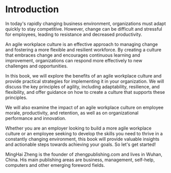 # Introduction

In today's rapidly changing business environment, organizations must adapt quickly to stay competitive. However, change can be difficult and stressful for employees, leading to resistance and decreased productivity.

An agile workplace culture is an effective approach to managing change and fostering a more flexible and resilient workforce. By creating a culture that embraces change and encourages continuous learning and improvement, organizations can respond more effectively to new challenges and opportunities.

In this book, we will explore the benefits of an agile workplace culture and provide practical strategies for implementing it in your organization. We will discuss the key principles of agility, including adaptability, resilience, and flexibility, and offer guidance on how to create a culture that supports these principles.

We will also examine the impact of an agile workplace culture on employee morale, productivity, and retention, as well as on organizational performance and innovation.

Whether you are an employer looking to build a more agile workplace culture or an employee seeking to develop the skills you need to thrive in a constantly changing environment, this book will provide valuable insights and actionable steps towards achieving your goals. So let's get started!

MingHai Zheng is the founder of zhengpublishing.com and lives in Wuhan, China. His main publishing areas are business, management, self-help, computers and other emerging foreword fields.
